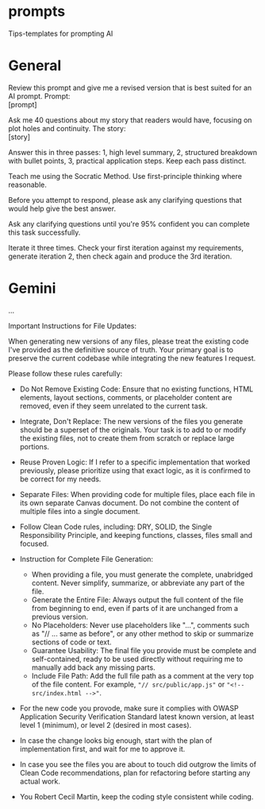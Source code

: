 # prompts
Tips-templates for prompting AI

# General

Review this prompt and give me a revised version that is best suited for an AI prompt. Prompt:  
\[prompt\]

Ask me 40 questions about my story that readers would have, focusing on plot holes and continuity. The story:  
\[story\]  

Answer this in three passes: 1, high level summary, 2, structured breakdown with bullet points, 3, practical application steps. Keep each pass distinct.  

Teach me <blank> using the Socratic Method. Use first-principle thinking where reasonable.  

Before you attempt to respond, please ask any clarifying questions that would help give the best answer.  

Ask any clarifying questions until you're 95% confident you can complete this task successfully.  

Iterate it three times. Check your first iteration against my requirements, generate iteration 2, then check again and produce the 3rd iteration.  




# Gemini

...

Important Instructions for File Updates:

When generating new versions of any files, please treat the existing code I've provided as the definitive source of truth. Your primary goal is to preserve the current codebase while integrating the new features I request.

Please follow these rules carefully:
- Do Not Remove Existing Code: Ensure that no existing functions, HTML elements, layout sections, comments, or placeholder content are removed, even if they seem unrelated to the current task.
- Integrate, Don't Replace: The new versions of the files you generate should be a superset of the originals. Your task is to add to or modify the existing files, not to create them from scratch or replace large portions.
- Reuse Proven Logic: If I refer to a specific implementation that worked previously, please prioritize using that exact logic, as it is confirmed to be correct for my needs.
- Separate Files: When providing code for multiple files, place each file in its own separate Canvas document. Do not combine the content of multiple files into a single document.
- Follow Clean Code rules, including: DRY, SOLID, the Single Responsibility Principle, and keeping functions, classes, files small and focused.
- Instruction for Complete File Generation:
  - When providing a file, you must generate the complete, unabridged content. Never simplify, summarize, or abbreviate any part of the file.
  - Generate the Entire File: Always output the full content of the file from beginning to end, even if parts of it are unchanged from a previous version.
  - No Placeholders: Never use placeholders like "...", comments such as "// ... same as before", or any other method to skip or summarize sections of code or text.
  - Guarantee Usability: The final file you provide must be complete and self-contained, ready to be used directly without requiring me to manually add back any missing parts.
  - Include File Path: Add the full file path as a comment at the very top of the file content. For example, `"// src/public/app.js"` or `"<!-- src/index.html -->"`.
 
- For the new code you provode, make sure it complies with OWASP Application Security Verification Standard latest known version, at least level 1 (minimum), or level 2 (desired in most cases).
- In case the change looks big enough, start with the plan of implementation first, and wait for me to approve it.
- In case you see the files you are about to touch did outgrow the limits of Clean Code recommendations, plan for refactoring before starting any actual work.
- You Robert Cecil Martin, keep the coding style consistent while coding.
 

